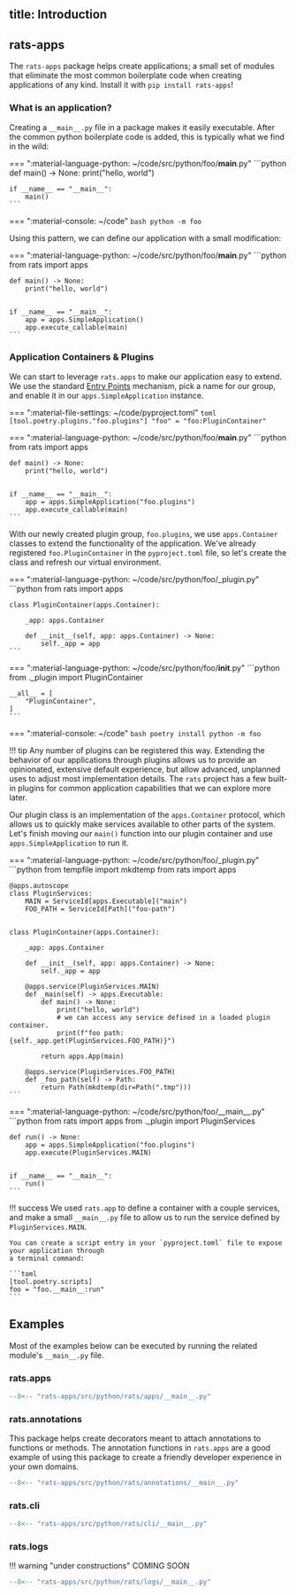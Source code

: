 title: Introduction
---
## rats-apps

The `rats-apps` package helps create applications; a small set of modules that eliminate the most
common boilerplate code when creating applications of any kind. Install it with `pip install
rats-apps`!

### What is an application?
Creating a `__main__.py` file in a package makes it easily executable. After the common python
boilerplate code is added, this is typically what we find in the wild:

=== ":material-language-python: ~/code/src/python/foo/__main__.py"
    ```python
    def main() -> None:
        print("hello, world")


    if __name__ == "__main__":
        main()
    ```

=== ":material-console: ~/code"
    ```bash
    python -m foo
    ```

Using this pattern, we can define our application with a small modification:

=== ":material-language-python: ~/code/src/python/foo/__main__.py"
    ```python
    from rats import apps


    def main() -> None:
        print("hello, world")


    if __name__ == "__main__":
        app = apps.SimpleApplication()
        app.execute_callable(main)
    ```

### Application Containers & Plugins

We can start to leverage `rats.apps` to make our application easy to extend. We use the
standard [Entry  Points](https://packaging.python.org/en/latest/specifications/entry-points/)
mechanism, pick a name for our group, and enable it in our `apps.SimpleApplication` instance.

=== ":material-file-settings: ~/code/pyproject.toml"
    ```toml
    [tool.poetry.plugins."foo.plugins"]
    "foo" = "foo:PluginContainer"
    ```

=== ":material-language-python: ~/code/src/python/foo/__main__.py"
    ```python
    from rats import apps


    def main() -> None:
        print("hello, world")


    if __name__ == "__main__":
        app = apps.SimpleApplication("foo.plugins")
        app.execute_callable(main)
    ```

With our newly created plugin group, `foo.plugins`, we use `apps.Container` classes to extend
the functionality of the application. We've already registered `foo.PluginContainer` in the
`pyproject.toml` file, so let's create the class and refresh our virtual environment.

=== ":material-language-python: ~/code/src/python/foo/_plugin.py"
    ```python
    from rats import apps


    class PluginContainer(apps.Container):

        _app: apps.Container

        def __init__(self, app: apps.Container) -> None:
            self._app = app
    ```

=== ":material-language-python: ~/code/src/python/foo/__init__.py"
    ```python
    from ._plugin import PluginContainer

    __all__ = [
        "PluginContainer",
    ]
    ```

=== ":material-console: ~/code"
    ```bash
    poetry install
    python -m foo
    ```

!!! tip
    Any number of plugins can be registered this way. Extending the behavior of our
    applications through plugins allows us to provide an opinionated, extensive default
    experience, but allow advanced, unplanned uses to adjust most implementation details. The
    `rats` project has a few built-in plugins for common application capabilities that we can
    explore more later.

Our plugin class is an implementation of the `apps.Container` protocol, which allows us to
quickly make services available to other parts of the system. Let's finish moving our `main()`
function into our plugin container and use `apps.SimpleApplication` to run it.

=== ":material-language-python: ~/code/src/python/foo/_plugin.py"
    ```python
    from tempfile import mkdtemp
    from rats import apps


    @apps.autoscope
    class PluginServices:
        MAIN = ServiceId[apps.Executable]("main")
        FOO_PATH = ServiceId[Path]("foo-path")


    class PluginContainer(apps.Container):

        _app: apps.Container

        def __init__(self, app: apps.Container) -> None:
            self._app = app

        @apps.service(PluginServices.MAIN)
        def _main(self) -> apps.Executable:
            def main() -> None:
                print("hello, world")
                # we can access any service defined in a loaded plugin container.
                print(f"foo path: {self._app.get(PluginServices.FOO_PATH)}")

            return apps.App(main)

        @apps.service(PluginServices.FOO_PATH)
        def _foo_path(self) -> Path:
            return Path(mkdtemp(dir=Path(".tmp")))
    ```

=== ":material-language-python: ~/code/src/python/foo/\_\_main\_\_.py"
    ```python
    from rats import apps
    from ._plugin import PluginServices


    def run() -> None:
        app = apps.SimpleApplication("foo.plugins")
        app.execute(PluginServices.MAIN)


    if __name__ == "__main__":
        run()
    ```

!!! success
    We used `rats.app` to define a container with a couple services, and make a small
    `__main__.py` file to allow us to run the service defined by `PluginServices.MAIN`.

    You can create a script entry in your `pyproject.toml` file to expose your application through
    a terminal command:

    ```toml
    [tool.poetry.scripts]
    foo = "foo.__main__:run"
    ```
## Examples
Most of the examples below can be executed by running the related module's `__main__.py` file.

### rats.apps

```py linenums="1" title="src/python/rats/apps/__main__.py"
--8<-- "rats-apps/src/python/rats/apps/__main__.py"
```

### rats.annotations
This package helps create decorators meant to attach annotations to functions or methods. The
annotation functions in `rats.apps` are a good example of using this package to create a friendly
developer experience in your own domains.

```py linenums="1" title="src/python/rats/annotations/__main__.py"
--8<-- "rats-apps/src/python/rats/annotations/__main__.py"
```

### rats.cli

```py linenums="1" title="src/python/rats/cli/__main__.py"
--8<-- "rats-apps/src/python/rats/cli/__main__.py"
```

### rats.logs

!!! warning "under constructions"
    COMING SOON

```py linenums="1" title="src/python/rats/logs/__main__.py"
--8<-- "rats-apps/src/python/rats/logs/__main__.py"
```
